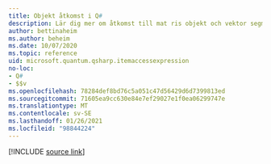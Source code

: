 ```yaml
---
title: Objekt åtkomst i Q#
description: Lär dig mer om åtkomst till mat ris objekt och vektor segment i Q# .
author: bettinaheim
ms.author: beheim
ms.date: 10/07/2020
ms.topic: reference
uid: microsoft.quantum.qsharp.itemaccessexpression
no-loc:
- Q#
- $$v
ms.openlocfilehash: 78284def8bd76c5a051c47d56429d6d7399813ed
ms.sourcegitcommit: 71605ea9cc630e84e7ef29027e1f0ea06299747e
ms.translationtype: MT
ms.contentlocale: sv-SE
ms.lasthandoff: 01/26/2021
ms.locfileid: "98844224"
---
```

<!---
# Item access operator in Q#
-->

[!INCLUDE [source link](~/includes/qsharp-language/Specifications/Language/3_Expressions/ItemAccessExpressions.md)]

